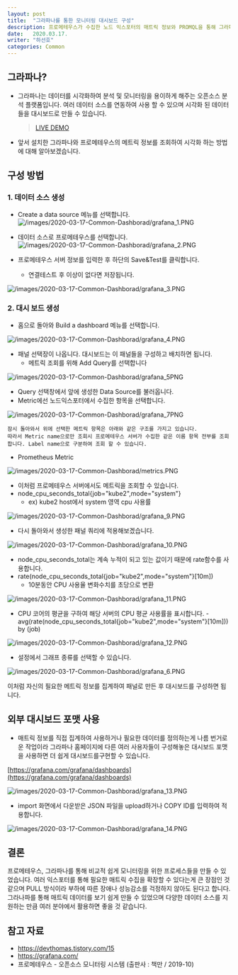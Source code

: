 ```yaml
---
layout: post
title:  "그라파나를 통한 모니터링 대시보드 구성"
description: 프로메테우스가 수집한 노드 익스포터의 매트릭 정보와 PROMQL을 통해 그라파나 대시보드 구성하기"
date:   2020.03.17.
writer: "하선호"
categories: Common
---
```


## 그라파나?

- 그라파나는 데이터를 시각화하여 분석 및 모니터링을 용이하게 해주는 오픈소스 분석 플랫폼입니다. 여러 데이터 소스를 연동하여 사용 할 수 있으며 시각화 된 데이터들을 대시보드로 만들 수 있습니다.

  >[LIVE DEMO](https://play.grafana.org/d/000000012/grafana-play-home?orgId=1)



- 앞서 설치한 그라파나와 프로메테우스의 메트릭 정보를 조회하여 시각화 하는 방법에 대해 알아보겠습니다.


## 구성 방법

### 1. 데이터 소스 생성
- Create a data source 메뉴를 선택합니다.
![/images/2020-03-17-Common-Dashborad/grafana_1.PNG](/images/2020-03-17-Common-Dashboard/grafana_1.PNG) 

- 데이터 소스로 프로메테우스를 선택합니다.
![/images/2020-03-17-Common-Dashborad/grafana_2.PNG](/images/2020-03-17-Common-Dashboard/grafana_2.PNG) 

- 프로메테우스 서버 정보를 입력한 후 하단의 Save&Test를 클릭합니다.
  - 연결테스트 후 이상이 없다면 저장됩니다.

![/images/2020-03-17-Common-Dashborad/grafana_3.PNG](/images/2020-03-17-Common-Dashboard/grafana_3.PNG) 

### 2. 대시 보드 생성

- 홈으로 돌아와 Build a dashboard 메뉴를 선택합니다.

![/images/2020-03-17-Common-Dashborad/grafana_4.PNG](/images/2020-03-17-Common-Dashboard/grafana_4.PNG) 

- 패널 선택장이 나옵니다. 대시보드는 이 패널들을 구성하고 배치하면 됩니다.
  - 메트릭 조회를 위해 Add Query를 선택합니다

![/images/2020-03-17-Common-Dashborad/grafana_5PNG](/images/2020-03-17-Common-Dashboard/grafana_5.PNG) 

- Query 선택창에서 앞에 생성한 Data Source를 불러옵니다.
- Metric에선 노드익스포터에서 수집한 항목을 선택합니다.
  
![/images/2020-03-17-Common-Dashborad/grafana_7PNG](/images/2020-03-17-Common-Dashboard/grafana_7.PNG) 

```
잠시 돌아와서 위에 선택한 메트릭 항목은 아래와 같은 구조를 가지고 있습니다.
따라서 Metric name으로만 조회시 프로메테우스 서버가 수집한 같은 이름 항목 전부를 조회 합니다. Label name으로 구분하여 조회 할 수 있습니다.
```

- Prometheus Metric

![/images/2020-03-17-Common-Dashborad/metrics.PNG](/images/2020-03-17-Common-Dashboard/metrics.PNG) 

- 이처럼 프로메테우스 서버에서도 메트릭을 조회할 수 있습니다.
- node_cpu_seconds_total{job="kube2",mode="system"}
  - ex) kube2 host에서 system 영역 cpu 사용률

![/images/2020-03-17-Common-Dashborad/grafana_9.PNG](/images/2020-03-17-Common-Dashboard/grafana_9.PNG) 
   
- 다시 돌아와서 생성한 패널 쿼리에 적용해보겠습니다.

![/images/2020-03-17-Common-Dashborad/grafana_10.PNG](/images/2020-03-17-Common-Dashboard/grafana_10.PNG) 

- node_cpu_seconds_total는 계속 누적이 되고 있는 값이기 때문에 rate함수를 사용합니다.
- rate(node_cpu_seconds_total{job="kube2",mode="system"}[10m])
  - 10분동안 CPU 사용율 변화수치를 초당으로 변환

![/images/2020-03-17-Common-Dashborad/grafana_11.PNG](/images/2020-03-17-Common-Dashboard/grafana_11.PNG)


- CPU 코어의 평균을 구하여 해당 서버의 CPU 평균 사용률을 표시합니다.
-avg(rate(node_cpu_seconds_total{job="kube2",mode="system"}[10m])) by (job)

![/images/2020-03-17-Common-Dashborad/grafana_12.PNG](/images/2020-03-17-Common-Dashboard/grafana_12.PNG)

- 설정에서 그래프 종류를 선택할 수 있습니다.

![/images/2020-03-17-Common-Dashborad/grafana_6.PNG](/images/2020-03-17-Common-Dashboard/grafana_6.PNG)

이처럼 자신의 필요한 메트릭 정보를 집계하여 패널로 만든 후 대시보드를 구성하면 됩니다.

## 외부 대시보드 포맷 사용
- 매트릭 정보를 직접 집계하여 사용하거나 필요한 데이터를 정의하는게 나름 번거로운 작업이라 그라파나 홈페이지에 다른 여러 사용자들이 구성해놓은 대시보드 포맷을 사용하면 더 쉽게 대시보드를구현할 수 있습니다.

[https://grafana.com/grafana/dashboards](https://grafana.com/grafana/dashboards)

![/images/2020-03-17-Common-Dashborad/grafana_13.PNG](/images/2020-03-17-Common-Dashboard/grafana_13.PNG)

- import 화면에서 다운받은 JSON 파일을 upload하거나 COPY ID를 입력하여 적용합니다.

![/images/2020-03-17-Common-Dashborad/grafana_14.PNG](/images/2020-03-17-Common-Dashboard/grafana_14.PNG)


## 결론
프로메테우스, 그라파나를 통해 비교적 쉽게 모니터링을 위한 프로세스들을 만들 수 있었습니다.
여러 익스포터를 통해 필요한 매트릭 수집을 확장할 수 있다는게 큰 장점인 것 같으며
PULL 방식이라 부하에 따른 장애나 성능감소를 걱정하지 않아도 된다고 합니다.
그라나파를 통해 매트릭 데이터를 보기 쉽게 만들 수 있었으며 다양한 데이터 소스를 지원하는 만큼 여러 분야에서 활용하면 좋을 것 같습니다.

## 참고 자료

- https://devthomas.tistory.com/15
- https://grafana.com/
- 프로메테우스 - 오픈소스 모니터링 시스템 (출판사 : 책만 / 2019-10)